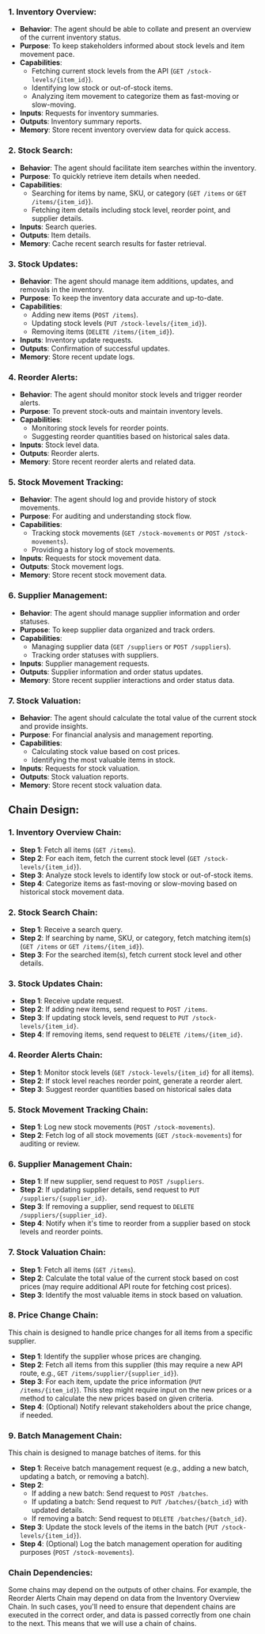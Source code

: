 
### 1. **Inventory Overview**:

- **Behavior**: The agent should be able to collate and present an overview of the current inventory status.
- **Purpose**: To keep stakeholders informed about stock levels and item movement pace.
- **Capabilities**:
    - Fetching current stock levels from the API (`GET /stock-levels/{item_id}`).
    - Identifying low stock or out-of-stock items.
    - Analyzing item movement to categorize them as fast-moving or slow-moving.
- **Inputs**: Requests for inventory summaries.
- **Outputs**: Inventory summary reports.
- **Memory**: Store recent inventory overview data for quick access.

### 2. **Stock Search**:

- **Behavior**: The agent should facilitate item searches within the inventory.
- **Purpose**: To quickly retrieve item details when needed.
- **Capabilities**:
    - Searching for items by name, SKU, or category (`GET /items` or `GET /items/{item_id}`).
    - Fetching item details including stock level, reorder point, and supplier details.
- **Inputs**: Search queries.
- **Outputs**: Item details.
- **Memory**: Cache recent search results for faster retrieval.

### 3. **Stock Updates**:

- **Behavior**: The agent should manage item additions, updates, and removals in the inventory.
- **Purpose**: To keep the inventory data accurate and up-to-date.
- **Capabilities**:
    - Adding new items (`POST /items`).
    - Updating stock levels (`PUT /stock-levels/{item_id}`).
    - Removing items (`DELETE /items/{item_id}`).
- **Inputs**: Inventory update requests.
- **Outputs**: Confirmation of successful updates.
- **Memory**: Store recent update logs.

### 4. **Reorder Alerts**:

- **Behavior**: The agent should monitor stock levels and trigger reorder alerts.
- **Purpose**: To prevent stock-outs and maintain inventory levels.
- **Capabilities**:
    - Monitoring stock levels for reorder points.
    - Suggesting reorder quantities based on historical sales data.
- **Inputs**: Stock level data.
- **Outputs**: Reorder alerts.
- **Memory**: Store recent reorder alerts and related data.

### 5. **Stock Movement Tracking**:

- **Behavior**: The agent should log and provide history of stock movements.
- **Purpose**: For auditing and understanding stock flow.
- **Capabilities**:
    - Tracking stock movements (`GET /stock-movements` or `POST /stock-movements`).
    - Providing a history log of stock movements.
- **Inputs**: Requests for stock movement data.
- **Outputs**: Stock movement logs.
- **Memory**: Store recent stock movement data.

### 6. **Supplier Management**:

- **Behavior**: The agent should manage supplier information and order statuses.
- **Purpose**: To keep supplier data organized and track orders.
- **Capabilities**:
    - Managing supplier data (`GET /suppliers` or `POST /suppliers`).
    - Tracking order statuses with suppliers.
- **Inputs**: Supplier management requests.
- **Outputs**: Supplier information and order status updates.
- **Memory**: Store recent supplier interactions and order status data.

### 7. **Stock Valuation**:

- **Behavior**: The agent should calculate the total value of the current stock and provide insights.
- **Purpose**: For financial analysis and management reporting.
- **Capabilities**:
    - Calculating stock value based on cost prices.
    - Identifying the most valuable items in stock.
- **Inputs**: Requests for stock valuation.
- **Outputs**: Stock valuation reports.
- **Memory**: Store recent stock valuation data.


## Chain Design:

### 1. **Inventory Overview Chain**:

- **Step 1**: Fetch all items (`GET /items`).
- **Step 2**: For each item, fetch the current stock level (`GET /stock-levels/{item_id}`).
- **Step 3**: Analyze stock levels to identify low stock or out-of-stock items.
- **Step 4**: Categorize items as fast-moving or slow-moving based on historical stock movement data.

### 2. **Stock Search Chain**:

- **Step 1**: Receive a search query.
- **Step 2**: If searching by name, SKU, or category, fetch matching item(s) (`GET /items` or `GET /items/{item_id}`).
- **Step 3**: For the searched item(s), fetch current stock level and other details.

### 3. **Stock Updates Chain**:

- **Step 1**: Receive update request.
- **Step 2**: If adding new items, send request to `POST /items`.
- **Step 3**: If updating stock levels, send request to `PUT /stock-levels/{item_id}`.
- **Step 4**: If removing items, send request to `DELETE /items/{item_id}`.

### 4. **Reorder Alerts Chain**:

- **Step 1**: Monitor stock levels (`GET /stock-levels/{item_id}` for all items).
- **Step 2**: If stock level reaches reorder point, generate a reorder alert.
- **Step 3**: Suggest reorder quantities based on historical sales data
### 5. **Stock Movement Tracking Chain**:

- **Step 1**: Log new stock movements (`POST /stock-movements`).
- **Step 2**: Fetch log of all stock movements (`GET /stock-movements`) for auditing or review.

### 6. **Supplier Management Chain**:

- **Step 1**: If new supplier, send request to `POST /suppliers`.
- **Step 2**: If updating supplier details, send request to `PUT /suppliers/{supplier_id}`.
- **Step 3**: If removing a supplier, send request to `DELETE /suppliers/{supplier_id}`.
- **Step 4**: Notify when it's time to reorder from a supplier based on stock levels and reorder points.

### 7. **Stock Valuation Chain**:

- **Step 1**: Fetch all items (`GET /items`).
- **Step 2**: Calculate the total value of the current stock based on cost prices (may require additional API route for fetching cost prices).
- **Step 3**: Identify the most valuable items in stock based on valuation.

### 8. **Price Change Chain**:

This chain is designed to handle price changes for all items from a specific supplier.

- **Step 1**: Identify the supplier whose prices are changing.
- **Step 2**: Fetch all items from this supplier (this may require a new API route, e.g., `GET /items/supplier/{supplier_id}`).
- **Step 3**: For each item, update the price information (`PUT /items/{item_id}`). This step might require input on the new prices or a method to calculate the new prices based on given criteria.
- **Step 4**: (Optional) Notify relevant stakeholders about the price change, if needed.

### 9. **Batch Management Chain**:

This chain is designed to manage batches of items. for this

- **Step 1**: Receive batch management request (e.g., adding a new batch, updating a batch, or removing a batch).
- **Step 2**:
    - If adding a new batch: Send request to `POST /batches`.
    - If updating a batch: Send request to `PUT /batches/{batch_id}` with updated details.
    - If removing a batch: Send request to `DELETE /batches/{batch_id}`.
- **Step 3**: Update the stock levels of the items in the batch (`PUT /stock-levels/{item_id}`).
- **Step 4**: (Optional) Log the batch management operation for auditing purposes (`POST /stock-movements`).

### Chain Dependencies:

Some chains may depend on the outputs of other chains. For example, the Reorder Alerts Chain may depend on data from the Inventory Overview Chain. In such cases, you'll need to ensure that dependent chains are executed in the correct order, and data is passed correctly from one chain to the next. This means that we will use a chain of chains.